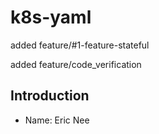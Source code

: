 # k8s-yaml

added feature/#1-feature-stateful

added feature/code_verification

## Introduction
* Name: Eric Nee
